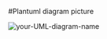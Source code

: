 #Plantuml diagram picture

![your-UML-diagram-name](http://www.plantuml.com/plantuml/proxy?cache=no&src=https://raw.githubusercontent.com/ysakharuta/test-plantuml/main/test.puml)